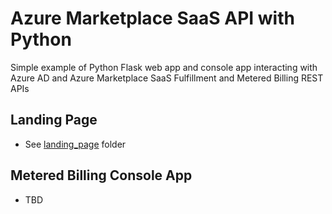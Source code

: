 # Azure Marketplace SaaS API with Python

Simple example of Python Flask web app and console app interacting with Azure AD and Azure Marketplace SaaS Fulfillment and Metered Billing REST APIs

## Landing Page

* See [landing_page](./landing_page/) folder

## Metered Billing Console App

* TBD

